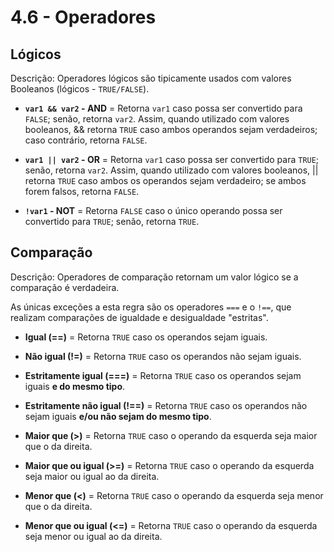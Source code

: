 # 4.6 - Operadores

## Lógicos

Descrição: Operadores lógicos são tipicamente usados com valores Booleanos (lógicos - `TRUE/FALSE`).

- **`var1 && var2` - AND** = Retorna `var1` caso possa ser convertido para `FALSE`; senão, retorna `var2`. Assim, quando utilizado com valores booleanos, && retorna `TRUE` caso ambos operandos sejam verdadeiros; caso contrário, retorna `FALSE`.

- **`var1 || var2` - OR** = Retorna `var1` caso possa ser convertido para `TRUE`; senão, retorna `var2`. Assim, quando utilizado com valores booleanos, || retorna `TRUE` caso ambos os operandos sejam verdadeiro; se ambos forem falsos, retorna `FALSE`.

- **`!var1` - NOT** = Retorna `FALSE` caso o único operando possa ser convertido para `TRUE`; senão, retorna `TRUE`.

## Comparação

Descrição: Operadores de comparação retornam um valor lógico se a comparação é verdadeira.

As únicas exceções a esta regra são os operadores `===` e o `!==`, que realizam comparações de igualdade e desigualdade "estritas".

- **Igual (==)** = Retorna `TRUE` caso os operandos sejam iguais.

- **Não igual (!=)** = Retorna `TRUE` caso os operandos não sejam iguais.

- **Estritamente igual (===)** = Retorna `TRUE` caso os operandos sejam iguais **e do mesmo tipo**.

- **Estritamente não igual (!==)** = Retorna `TRUE` caso os operandos não sejam iguais **e/ou não sejam do mesmo tipo**.

- **Maior que (>)** = Retorna `TRUE` caso o operando da esquerda seja maior que o da direita.

- **Maior que ou igual (>=)** = Retorna `TRUE` caso o operando da esquerda seja maior ou igual ao da direita.

- **Menor que (<)** = Retorna `TRUE` caso o operando da esquerda seja menor que o da direita.

- **Menor que ou igual (<=)** = Retorna `TRUE` caso o operando da esquerda seja menor ou igual ao da direita.
